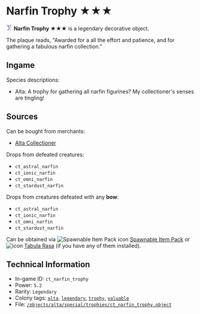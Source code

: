 # Narfin Trophy ★★★

<img src="https://raw.githubusercontent.com/Ceterai/Enternia/main/objects/alta/special/trophies/ct_narfin_trophy.png" alt="Narfin Trophy ★★★ icon" loading="lazy" width="auto" height="16px"/> **Narfin Trophy ★★★** is a legendary decorative object.

The plaque reads, "Awarded for a all the effort and patience, and for gathering a fabulous narfin collection."

## Ingame

Species descriptions:

- Alta: A trophy for gathering all narfin figurines? My collectioner's senses are tingling!

## Sources

Can be bought from merchants:

- [Alta Collectioner](https://ceterai.github.io/MyEnternia/Wiki/AltaCollectioner)

Drops from defeated creatures:

- `ct_astral_narfin`
- `ct_ionic_narfin`
- `ct_omni_narfin`
- `ct_stardust_narfin`

Drops from creatures defeated with any **bow**:

- `ct_astral_narfin`
- `ct_ionic_narfin`
- `ct_omni_narfin`
- `ct_stardust_narfin`

Can be obtained via <img src="https://raw.githubusercontent.com/Silverfeelin/Starbound-SpawnableItemPack/master/interface/sip/iconSmall.png" alt="Spawnable Item Pack icon" width="18" height="14"/> [Spawnable Item Pack](https://steamcommunity.com/sharedfiles/filedetails/?id=733665104) or <img src="https://steamuserimages-a.akamaihd.net/ugc/263843960696222713/3EC9A7C005541F7D577EBCB8C5736B4EFC9973D6/" alt="icon" width="8" height="12"/> [Tabula Rasa](https://community.playstarbound.com/resources/the-tabula-rasa.3222/) (if you have any of them installed).

## Technical Information

- In-game ID: `ct_narfin_trophy`
- Power: `5.2`
- Rarity: `Legendary`
- Colony tags: [`alta`](https://ceterai.github.io/MyEnternia/Wiki/Tags/Alta), [`legendary`](https://ceterai.github.io/MyEnternia/Wiki/Tags/Legendary), [`trophy`](https://ceterai.github.io/MyEnternia/Wiki/Tags/Trophy), [`valuable`](https://ceterai.github.io/MyEnternia/Wiki/Tags/Valuable)
- File: [`/objects/alta/special/trophies/ct_narfin_trophy.object`](https://github.com/Ceterai/Enternia/blob/main/objects/alta/special/trophies/ct_narfin_trophy.object)
